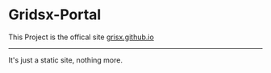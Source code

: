 # Gridsx-Portal 

This Project is the offical site [grisx.github.io](https://grisx.github.io)

---

It's just a static site, nothing more.
